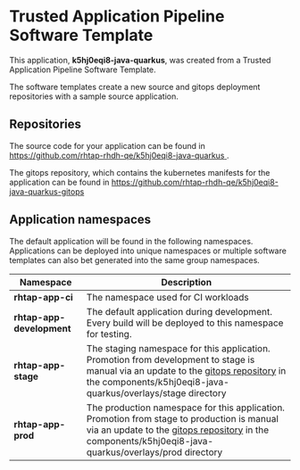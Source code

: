 # Trusted Application Pipeline Software Template

This application, **k5hj0eqi8-java-quarkus**, was created from a Trusted Application Pipeline Software Template.

The software templates create a new source and gitops deployment repositories with a sample source application. 

## Repositories

The source code for your application can be found in [https://github.com/rhtap-rhdh-qe/k5hj0eqi8-java-quarkus ](https://github.com/rhtap-rhdh-qe/k5hj0eqi8-java-quarkus ).
 
The gitops repository, which contains the kubernetes manifests for the application can be found in 
[https://github.com/rhtap-rhdh-qe/k5hj0eqi8-java-quarkus-gitops ](https://github.com/rhtap-rhdh-qe/k5hj0eqi8-java-quarkus-gitops ) 

## Application namespaces 

The default application will be found in the following namespaces. Applications can be deployed into unique namespaces or multiple software templates can also bet generated into the same group namespaces.  

|  Namespace   |  Description   |  
| -------- | -------- |
| **rhtap-app-ci** | The namespace used for CI workloads |
| **rhtap-app-development** | The default application during development. Every build will be deployed to this namespace for testing. |
| **rhtap-app-stage** | The staging namespace for this application. Promotion from development to stage is manual via an update to the [gitops repository](https://github.com/rhtap-rhdh-qe/k5hj0eqi8-java-quarkus-gitops ) in the components/k5hj0eqi8-java-quarkus/overlays/stage directory |
| **rhtap-app-prod** | The production namespace for this application. Promotion from stage to production is manual via an update to the [gitops repository](https://github.com/rhtap-rhdh-qe/k5hj0eqi8-java-quarkus-gitops ) in the components/k5hj0eqi8-java-quarkus/overlays/prod directory |